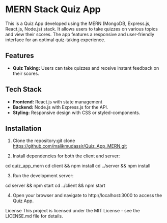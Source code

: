 # MERN Stack Quiz App

This is a Quiz App developed using the MERN (MongoDB, Express.js, React.js, Node.js) stack. It allows users to take quizzes on various topics and view their scores. The app features a responsive and user-friendly interface for an optimal quiz-taking experience.

## Features

- **Quiz Taking:** Users can take quizzes and receive instant feedback on their scores.

## Tech Stack

- **Frontend:** React.js with state management
- **Backend:** Node.js with Express.js for the API.
- **Styling:** Responsive design with CSS or styled-components.

## Installation

1. Clone the repository:git clone https://github.com/malikmudassir/Quiz_App_MERN.git

2. Install dependencies for both the client and server:

cd quiz_app_mern
cd client && npm install
cd ../server && npm install

3. Run the development server:

cd server && npm start
cd ../client && npm start

4. Open your browser and navigate to http://localhost:3000 to access the Quiz App.

License
This project is licensed under the MIT License - see the LICENSE.md file for details.
